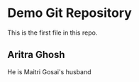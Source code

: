 # Demo Git Repository

This is the first file in this repo.

## Aritra Ghosh 

He is Maitri Gosai's husband
